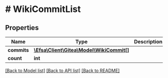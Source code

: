 # # WikiCommitList

## Properties

Name | Type | Description | Notes
------------ | ------------- | ------------- | -------------
**commits** | [**\Efsa\Client\Gitea\Model\WikiCommit[]**](WikiCommit.md) |  | [optional]
**count** | **int** |  | [optional]

[[Back to Model list]](../../README.md#models) [[Back to API list]](../../README.md#endpoints) [[Back to README]](../../README.md)
